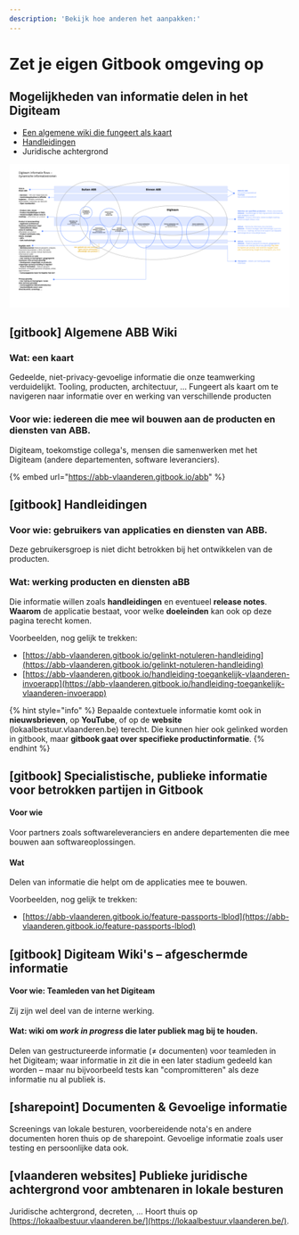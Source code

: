 ```yaml
---
description: 'Bekijk hoe anderen het aanpakken:'
---
```


# Zet je eigen Gitbook omgeving op

## Mogelijkheden van informatie delen in het Digiteam

* [Een algemene wiki die fungeert als kaart](./#0-gitbook-algemene-abb-wiki)
* [Handleidingen](./#1-gitbook-handleidingen)
* Juridische achtergrond

![Informatiestromen](../.gitbook/assets/knowledge-base-informatiestromen.png)

## \[gitbook\] Algemene ABB Wiki

### Wat: een kaart

Gedeelde, niet-privacy-gevoelige informatie die onze teamwerking verduidelijkt. Tooling, producten, architectuur, ... Fungeert als kaart om te navigeren naar informatie over en werking van verschillende producten

### Voor wie: iedereen die mee wil bouwen aan de producten en diensten van ABB.

Digiteam, toekomstige collega's, mensen die samenwerken met het Digiteam \(andere departementen, software leveranciers\).

{% embed url="https://abb-vlaanderen.gitbook.io/abb" %}

## \[gitbook\] Handleidingen

### Voor wie: gebruikers van applicaties en diensten van ABB.

 Deze gebruikersgroep is niet dicht betrokken bij het ontwikkelen van de producten.

### Wat: werking producten en diensten aBB

Die informatie willen zoals **handleidingen** en eventueel **release notes**. **Waarom** de applicatie bestaat, voor welke **doeleinden** kan ook op deze pagina terecht komen.  
  
Voorbeelden, nog gelijk te trekken:  
- [https://abb-vlaanderen.gitbook.io/gelinkt-notuleren-handleiding](https://abb-vlaanderen.gitbook.io/gelinkt-notuleren-handleiding)  
- [https://abb-vlaanderen.gitbook.io/handleiding-toegankelijk-vlaanderen-invoerapp](https://abb-vlaanderen.gitbook.io/handleiding-toegankelijk-vlaanderen-invoerapp)

{% hint style="info" %}
Bepaalde contextuele informatie komt ook in **nieuwsbrieven**, op **YouTube**, of op de **website** \(lokaalbestuur.vlaanderen.be\) terecht. Die kunnen hier ook gelinked worden in gitbook, maar **gitbook gaat over specifieke productinformatie**.
{% endhint %}

## \[gitbook\] Specialistische, publieke informatie voor betrokken partijen in Gitbook

#### Voor wie

Voor partners zoals softwareleveranciers en andere departementen die mee bouwen aan softwareoplossingen.

#### Wat

Delen van informatie die helpt om de applicaties mee te bouwen.  
  
Voorbeelden, nog gelijk te trekken:  
- [https://abb-vlaanderen.gitbook.io/feature-passports-lblod](https://abb-vlaanderen.gitbook.io/feature-passports-lblod)

## \[gitbook\] Digiteam Wiki's – afgeschermde informatie

#### Voor wie: Teamleden van het Digiteam

Zij zijn wel deel van de interne werking.

#### Wat: wiki om _work in progress_ die later publiek mag bij te houden.

Delen van gestructureerde informatie \(≠ documenten\) voor teamleden in het Digiteam; waar informatie in zit die in een later stadium gedeeld kan worden – maar nu bijvoorbeeld tests kan "compromitteren" als deze informatie nu al publiek is.

## \[sharepoint\] Documenten & Gevoelige informatie

Screenings van lokale besturen, voorbereidende nota's en andere documenten horen thuis op de sharepoint. Gevoelige informatie zoals user testing en persoonlijke data ook.

## \[vlaanderen websites\] Publieke juridische achtergrond voor ambtenaren in lokale besturen

Juridische achtergrond, decreten, ... Hoort thuis op [https://lokaalbestuur.vlaanderen.be/](https://lokaalbestuur.vlaanderen.be/).

